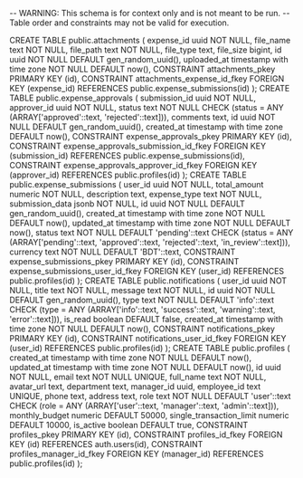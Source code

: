-- WARNING: This schema is for context only and is not meant to be run.
-- Table order and constraints may not be valid for execution.

CREATE TABLE public.attachments (
  expense_id uuid NOT NULL,
  file_name text NOT NULL,
  file_path text NOT NULL,
  file_type text,
  file_size bigint,
  id uuid NOT NULL DEFAULT gen_random_uuid(),
  uploaded_at timestamp with time zone NOT NULL DEFAULT now(),
  CONSTRAINT attachments_pkey PRIMARY KEY (id),
  CONSTRAINT attachments_expense_id_fkey FOREIGN KEY (expense_id) REFERENCES public.expense_submissions(id)
);
CREATE TABLE public.expense_approvals (
  submission_id uuid NOT NULL,
  approver_id uuid NOT NULL,
  status text NOT NULL CHECK (status = ANY (ARRAY['approved'::text, 'rejected'::text])),
  comments text,
  id uuid NOT NULL DEFAULT gen_random_uuid(),
  created_at timestamp with time zone DEFAULT now(),
  CONSTRAINT expense_approvals_pkey PRIMARY KEY (id),
  CONSTRAINT expense_approvals_submission_id_fkey FOREIGN KEY (submission_id) REFERENCES public.expense_submissions(id),
  CONSTRAINT expense_approvals_approver_id_fkey FOREIGN KEY (approver_id) REFERENCES public.profiles(id)
);
CREATE TABLE public.expense_submissions (
  user_id uuid NOT NULL,
  total_amount numeric NOT NULL,
  description text,
  expense_type text NOT NULL,
  submission_data jsonb NOT NULL,
  id uuid NOT NULL DEFAULT gen_random_uuid(),
  created_at timestamp with time zone NOT NULL DEFAULT now(),
  updated_at timestamp with time zone NOT NULL DEFAULT now(),
  status text NOT NULL DEFAULT 'pending'::text CHECK (status = ANY (ARRAY['pending'::text, 'approved'::text, 'rejected'::text, 'in_review'::text])),
  currency text NOT NULL DEFAULT 'BDT'::text,
  CONSTRAINT expense_submissions_pkey PRIMARY KEY (id),
  CONSTRAINT expense_submissions_user_id_fkey FOREIGN KEY (user_id) REFERENCES public.profiles(id)
);
CREATE TABLE public.notifications (
  user_id uuid NOT NULL,
  title text NOT NULL,
  message text NOT NULL,
  id uuid NOT NULL DEFAULT gen_random_uuid(),
  type text NOT NULL DEFAULT 'info'::text CHECK (type = ANY (ARRAY['info'::text, 'success'::text, 'warning'::text, 'error'::text])),
  is_read boolean DEFAULT false,
  created_at timestamp with time zone NOT NULL DEFAULT now(),
  CONSTRAINT notifications_pkey PRIMARY KEY (id),
  CONSTRAINT notifications_user_id_fkey FOREIGN KEY (user_id) REFERENCES public.profiles(id)
);
CREATE TABLE public.profiles (
  created_at timestamp with time zone NOT NULL DEFAULT now(),
  updated_at timestamp with time zone NOT NULL DEFAULT now(),
  id uuid NOT NULL,
  email text NOT NULL UNIQUE,
  full_name text NOT NULL,
  avatar_url text,
  department text,
  manager_id uuid,
  employee_id text UNIQUE,
  phone text,
  address text,
  role text NOT NULL DEFAULT 'user'::text CHECK (role = ANY (ARRAY['user'::text, 'manager'::text, 'admin'::text])),
  monthly_budget numeric DEFAULT 50000,
  single_transaction_limit numeric DEFAULT 10000,
  is_active boolean DEFAULT true,
  CONSTRAINT profiles_pkey PRIMARY KEY (id),
  CONSTRAINT profiles_id_fkey FOREIGN KEY (id) REFERENCES auth.users(id),
  CONSTRAINT profiles_manager_id_fkey FOREIGN KEY (manager_id) REFERENCES public.profiles(id)
);